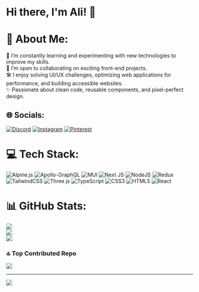 # Hi there, I'm Ali! 👋

# 💫 About Me:
🌱 I’m constantly learning and experimenting with new technologies to improve my skills.<br>🤝 I’m open to collaborating on exciting front-end projects.<br>🛠️ I enjoy solving UI/UX challenges, optimizing web applications for performance, and building accessible websites.<br>✨ Passionate about clean code, reusable components, and pixel-perfect design.


## 🌐 Socials:
[![Discord](https://img.shields.io/badge/Discord-%237289DA.svg?logo=discord&logoColor=white)](https://discord.gg/mhmdalisadat) [![Instagram](https://img.shields.io/badge/Instagram-%23E4405F.svg?logo=Instagram&logoColor=white)](https://instagram.com/mhmd.ali.sadat) [![Pinterest](https://img.shields.io/badge/Pinterest-%23E60023.svg?logo=Pinterest&logoColor=white)](https://pinterest.com/mohammadalisadat20) 

# 💻 Tech Stack:
![Alpine.js](https://img.shields.io/badge/alpinejs-white.svg?style=for-the-badge&logo=alpinedotjs&logoColor=%238BC0D0) ![Apollo-GraphQL](https://img.shields.io/badge/-ApolloGraphQL-311C87?style=for-the-badge&logo=apollo-graphql) ![MUI](https://img.shields.io/badge/MUI-%230081CB.svg?style=for-the-badge&logo=mui&logoColor=white) ![Next JS](https://img.shields.io/badge/Next-black?style=for-the-badge&logo=next.js&logoColor=white) ![NodeJS](https://img.shields.io/badge/node.js-6DA55F?style=for-the-badge&logo=node.js&logoColor=white) ![Redux](https://img.shields.io/badge/redux-%23593d88.svg?style=for-the-badge&logo=redux&logoColor=white) ![TailwindCSS](https://img.shields.io/badge/tailwindcss-%2338B2AC.svg?style=for-the-badge&logo=tailwind-css&logoColor=white) ![Three js](https://img.shields.io/badge/threejs-black?style=for-the-badge&logo=three.js&logoColor=white) ![TypeScript](https://img.shields.io/badge/typescript-%23007ACC.svg?style=for-the-badge&logo=typescript&logoColor=white) ![CSS3](https://img.shields.io/badge/css3-%231572B6.svg?style=for-the-badge&logo=css3&logoColor=white) ![HTML5](https://img.shields.io/badge/html5-%23E34F26.svg?style=for-the-badge&logo=html5&logoColor=white) ![React](https://img.shields.io/badge/react-%2320232a.svg?style=for-the-badge&logo=react&logoColor=%2361DAFB)
# 📊 GitHub Stats:
![](https://github-readme-stats.vercel.app/api?username=mhmdalisadat&theme=dark&hide_border=false&include_all_commits=true&count_private=true)<br/>
![](https://github-readme-streak-stats.herokuapp.com/?user=mhmdalisadat&theme=dark&hide_border=false)<br/>
![](https://github-readme-stats.vercel.app/api/top-langs/?username=mhmdalisadat&theme=dark&hide_border=false&include_all_commits=true&count_private=true&layout=compact)

### 🔝 Top Contributed Repo
![](https://github-contributor-stats.vercel.app/api?username=mhmdalisadat&limit=5&theme=dark&combine_all_yearly_contributions=true)

---
[![](https://visitcount.itsvg.in/api?id=mhmdalisadat&icon=0&color=0)](https://visitcount.itsvg.in)

<!-- Proudly created with GPRM ( https://gprm.itsvg.in ) -->



